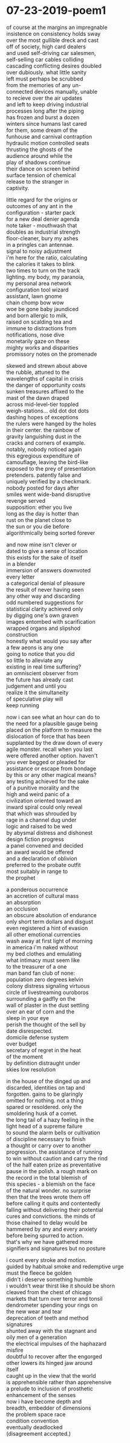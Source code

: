 # 07-23-2019-poem1

of course at the margins an impregnable  
insistence on consistency holds sway  
over the most gullible dreck and cast  
off of society, high card dealers  
and used self-driving car salesmen,  
self-selling car cables colliding  
cascading conflicting desires doubled  
over dubiously. what little sanity  
left must perhaps be scrubbed  
from the memories of any un-  
connected devices manually, unable   
to recieve over the air updates  
and left to keep driving industrial  
processes long after the piping  
has frozen and burst a dozen  
winters since humans last cared  
for them, some dream of the  
funhouse and carnival contraption  
hydraulic motion controlled seats  
thrusting the ghosts of the  
audience around while the  
play of shadows continue  
their dance on screen behind  
surface tension of chemical  
release to the stranger in  
captivity.  

little regard for the origins or  
outcomes of any ant in the  
configuration - starter pack  
for a new deal denier agenda  
note taker - mouthwash that  
doubles as industrial strength  
floor-cleaner, bury my ashes  
in a pringles can antennae.  
signal to noisy adjustment  
i'm here for the ratio, calculating  
the calories it takes to blink  
two times to turn on the track  
lighting. my body, my paranoia,  
my personal area network  
configuration tool wizard  
assistant, lawn gnome  
chain chomp bow wow  
woe be gone baby jaundiced  
and born allergic to milk,  
raised on scalding tea and  
immune to distractions from  
notifications, nose dive  
monetarily gaze on these  
mighty works and disparities  
promissory notes on the promenade  

skewed and strewn about above  
the rubble, attuned to the  
wavelengths of capital in crisis  
the danger of opportunity costs  
sunken treasures affixed to the  
mast of the dawn draped  
across mid-level-tier toppled  
weigh-stations... old dot dot dots  
dashing hopes of exceptions  
the rulers were hanged by the holes  
in their center. the rainbow of  
gravity languishing dust in the  
cracks and corners of example.   
notably, nobody noticed again  
this egregious expenditure of  
camouflage, leaving the bird-like   
exposed to the prey of presentation  
pretenders. patently false and  
uniquely verified by a checkmark.   
nobody posted for days after   
smiles went wide-band disruptive  
revenge served   
supposition: ether you live  
long as the day is hotter than  
rust on the planet close to  
the sun or you die before  
algorithmically being sorted forever  

and now mine isn't clever or  
dated to give a sense of location  
this exists for the sake of itself  
in a blender  
immersion of answers downvoted  
every letter  
a categorical denial of pleasure  
the result of never having seen  
any other way and discarding  
odd numbered suggestions for  
statistical clarity achieved only  
by digging one's own graven  
images entombed with scarification  
wrapped organs and slipshod  
construction  
honestly what would you say after  
a few aeons is any one  
going to notice that you did  
so little to alleviate any  
existing in real time suffering?  
an omniscient observer from  
the future has already cast  
judgement and until you  
realize it the simultaneity  
of speculative play will  
keep running  

now i can see what an hour can do to  
the need for a plausible gauge being  
placed on the platform to measure the  
dislocation of force that has been  
supplanted by the draw down of every  
agile monster. recall when you last  
were offered another option. haven't  
you ever begged or pleaded for  
assistance or escape from bondage  
by this or any other magical means?  
any testing achieved for the sake  
of a punitive morality and the  
high and weird panic of a  
civilization oriented toward an  
inward spiral could only reveal  
that which was shrouded by  
rage in a channel dug under  
logic and raised to be wed  
by abysmal distress and dishonest  
design fiction progress  
a panel convened and decided  
an award would be offered  
and a declaration of oblivion  
preferred to the probate outfit  
most suitably in range to  
the prophet  

a ponderous occurrence  
an accretion of cultural mass  
an absorption  
an occlusion  
an obscure absolution of endurance  
only short term dollars and disgust  
even registered a hint of evasion  
all other emotional currencies  
wash away at first light of morning  
in america i'm naked without  
my bed clothes and emulating  
what intimacy must seem like  
to the treasurer of a one  
man band fan club of none:  
population zero degrees kelvin  
colony distress signaling virtuous  
circle of livestreaming ouroboros  
surrounding a gadfly on the  
wall of plaster in the dust settling  
over an ear of corn and the  
sleep in your eye  
perish the thought of the sell by  
date disrespected.  
domicile defense system  
over budget  
secretary of regret in the heat  
of the moment   
by definition distraught under  
skies low resolution  

in the house of the dinged up and  
discarded, identities on tap and  
forgotten. gains to be glaringly  
omitted for nothing. not a thing   
spared or resoldered. only the  
smoldering husk of a comet.   
the long tail of a hazy feeling in the   
light head of a supreme failure  
to sound the alarm bells or cultivation  
of discipline necessary to finish  
a thought or carry over to another  
progression. the assistance of running  
to win without caution and carry the rind  
of the half eaten prize as preventative  
pause in the polish. a rough mark on  
the record in the total blemish of  
this species - a blemish on the face  
of the natural wonder. no surprise  
then that the trees wrote them off  
before calling it quits and contentedly  
falling without delivering their potential  
cures and convictions. the minds of  
those chained to delay would be  
hammered by any and every anxiety  
before being spurred to action.  
that's why we have gathered more  
signifiers and signatures but no posture  

i count every stroke and motion.  
guided by habitual smoke and redemptive urge  
must the fleece be golden  
didn't i deserve something humble  
i wouldn't wear thirst like it should be shorn  
cleaved from the chest of chicago  
markets that turn over terror and tonsil  
dendrometer spending your rings on  
the new wear and tear  
deprecation of teeth and method  
signatures  
shunted away with the stagnant and  
oily men of a generation  
the electrical impulses of the haphazard  
misfire  
doubtful to recover after the engorged  
other lowers its hinged jaw around  
itself  
caught up in the view that the world  
is apprehensible rather than apprehensive  
a prelude to inclusion of prosthetic  
enhancement of the senses  
now i have become depth and  
breadth, embedder of dimensions  
the problem space race  
condition convention  
eventually deadlocked  
(disagreement accepted.)
